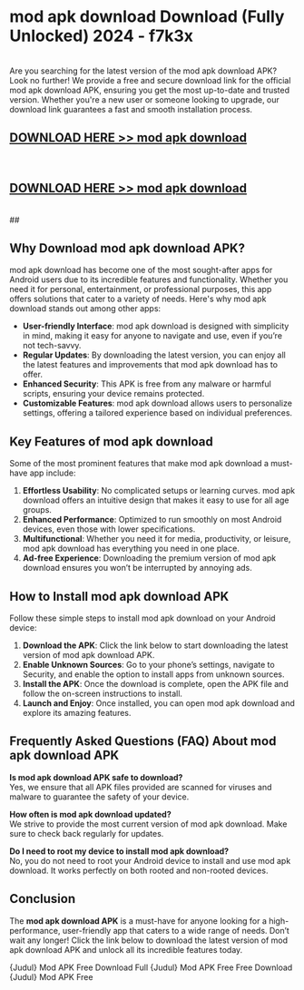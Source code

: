 # mod apk download Download (Fully Unlocked) 2024 - f7k3x <br>
<br>
Are you searching for the latest version of the mod apk download APK? Look no further! We provide a free and secure download link for the official mod apk download APK, ensuring you get the most up-to-date and trusted version. Whether you're a new user or someone looking to upgrade, our download link guarantees a fast and smooth installation process.


## [DOWNLOAD HERE >> mod apk download](http://leaked.freeplayer.one?title=mod_apk_download&ref=23)
  <br>

## [DOWNLOAD HERE >> mod apk download](http://leaked.freeplayer.one?title=mod_apk_download&ref=23)
  <br>
  ##



## Why Download mod apk download APK?

mod apk download has become one of the most sought-after apps for Android users due to its incredible features and functionality. Whether you need it for personal, entertainment, or professional purposes, this app offers solutions that cater to a variety of needs. Here's why mod apk download stands out among other apps:

- **User-friendly Interface**: mod apk download is designed with simplicity in mind, making it easy for anyone to navigate and use, even if you’re not tech-savvy.
- **Regular Updates**: By downloading the latest version, you can enjoy all the latest features and improvements that mod apk download has to offer.
- **Enhanced Security**: This APK is free from any malware or harmful scripts, ensuring your device remains protected.
- **Customizable Features**: mod apk download allows users to personalize settings, offering a tailored experience based on individual preferences.

## Key Features of mod apk download

Some of the most prominent features that make mod apk download a must-have app include:

1. **Effortless Usability**: No complicated setups or learning curves. mod apk download offers an intuitive design that makes it easy to use for all age groups.
2. **Enhanced Performance**: Optimized to run smoothly on most Android devices, even those with lower specifications.
3. **Multifunctional**: Whether you need it for media, productivity, or leisure, mod apk download has everything you need in one place.
4. **Ad-free Experience**: Downloading the premium version of mod apk download ensures you won’t be interrupted by annoying ads.

## How to Install mod apk download APK

Follow these simple steps to install mod apk download on your Android device:

1. **Download the APK**: Click the link below to start downloading the latest version of mod apk download APK.
2. **Enable Unknown Sources**: Go to your phone’s settings, navigate to Security, and enable the option to install apps from unknown sources.
3. **Install the APK**: Once the download is complete, open the APK file and follow the on-screen instructions to install.
4. **Launch and Enjoy**: Once installed, you can open mod apk download and explore its amazing features.

## Frequently Asked Questions (FAQ) About mod apk download APK

**Is mod apk download APK safe to download?**  
Yes, we ensure that all APK files provided are scanned for viruses and malware to guarantee the safety of your device.

**How often is mod apk download updated?**  
We strive to provide the most current version of mod apk download. Make sure to check back regularly for updates.

**Do I need to root my device to install mod apk download?**  
No, you do not need to root your Android device to install and use mod apk download. It works perfectly on both rooted and non-rooted devices.

## Conclusion

The **mod apk download APK** is a must-have for anyone looking for a high-performance, user-friendly app that caters to a wide range of needs. Don’t wait any longer! Click the link below to download the latest version of mod apk download APK and unlock all its incredible features today.

{Judul} Mod APK Free
Download Full {Judul} Mod APK Free
Free Download {Judul} Mod APK Free

